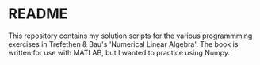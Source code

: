 # README

This repository contains my solution scripts for the various programmming exercises in Trefethen &amp; Bau's 'Numerical Linear Algebra'. The book is written for use with MATLAB, but I wanted to practice using Numpy.
